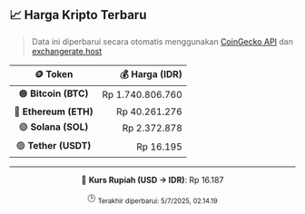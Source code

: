 

<!-- HARGA_KRIPTO -->
## 📈 Harga Kripto Terbaru

> Data ini diperbarui secara otomatis menggunakan [CoinGecko API](https://www.coingecko.com/) dan [exchangerate.host](https://exchangerate.host/)

<div align="center">

| 🪙 Token | 💰 Harga (IDR) |
|:------:|---------------:|
| 🟠 **Bitcoin (BTC)**   | Rp 1.740.806.760 |
| 🔵 **Ethereum (ETH)**  | Rp 40.261.276 |
| 🟣 **Solana (SOL)**    | Rp 2.372.878 |
| 🟢 **Tether (USDT)**   | Rp 16.195 |

---

💱 **Kurs Rupiah (USD → IDR)**: Rp 16.187

🕒 <sub>Terakhir diperbarui: 5/7/2025, 02.14.19</sub>

</div>
<!-- /HARGA_KRIPTO -->